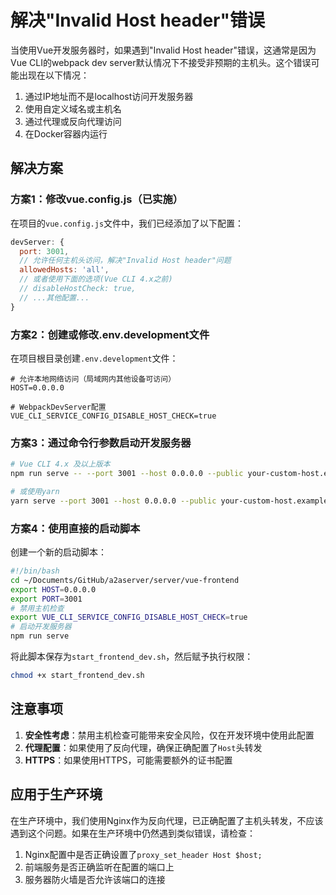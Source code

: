 # 解决"Invalid Host header"错误

当使用Vue开发服务器时，如果遇到"Invalid Host header"错误，这通常是因为Vue CLI的webpack dev server默认情况下不接受非预期的主机头。这个错误可能出现在以下情况：

1. 通过IP地址而不是localhost访问开发服务器
2. 使用自定义域名或主机名
3. 通过代理或反向代理访问
4. 在Docker容器内运行

## 解决方案

### 方案1：修改vue.config.js（已实施）

在项目的`vue.config.js`文件中，我们已经添加了以下配置：

```js
devServer: {
  port: 3001,
  // 允许任何主机头访问，解决"Invalid Host header"问题
  allowedHosts: 'all',
  // 或者使用下面的选项(Vue CLI 4.x之前)
  // disableHostCheck: true,
  // ...其他配置...
}
```

### 方案2：创建或修改.env.development文件

在项目根目录创建`.env.development`文件：

```
# 允许本地网络访问（局域网内其他设备可访问）
HOST=0.0.0.0

# WebpackDevServer配置
VUE_CLI_SERVICE_CONFIG_DISABLE_HOST_CHECK=true
```

### 方案3：通过命令行参数启动开发服务器

```bash
# Vue CLI 4.x 及以上版本
npm run serve -- --port 3001 --host 0.0.0.0 --public your-custom-host.example.com

# 或使用yarn
yarn serve --port 3001 --host 0.0.0.0 --public your-custom-host.example.com
```

### 方案4：使用直接的启动脚本

创建一个新的启动脚本：

```bash
#!/bin/bash
cd ~/Documents/GitHub/a2aserver/server/vue-frontend
export HOST=0.0.0.0
export PORT=3001
# 禁用主机检查
export VUE_CLI_SERVICE_CONFIG_DISABLE_HOST_CHECK=true
# 启动开发服务器
npm run serve
```

将此脚本保存为`start_frontend_dev.sh`，然后赋予执行权限：

```bash
chmod +x start_frontend_dev.sh
```

## 注意事项

1. **安全性考虑**：禁用主机检查可能带来安全风险，仅在开发环境中使用此配置
2. **代理配置**：如果使用了反向代理，确保正确配置了`Host`头转发
3. **HTTPS**：如果使用HTTPS，可能需要额外的证书配置

## 应用于生产环境

在生产环境中，我们使用Nginx作为反向代理，已正确配置了主机头转发，不应该遇到这个问题。如果在生产环境中仍然遇到类似错误，请检查：

1. Nginx配置中是否正确设置了`proxy_set_header Host $host;`
2. 前端服务是否正确监听在配置的端口上
3. 服务器防火墙是否允许该端口的连接 